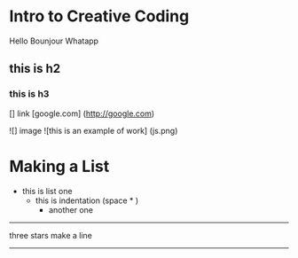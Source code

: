 # Intro to Creative Coding
Hello
Bounjour
Whatapp

## this is h2
### this is h3

[] link
[google.com] (http://google.com)

![] image
![this is an example of work] (js.png)
# Making a List
* this is list one
  * this is indentation (space * )
    * another one


***
three stars make a line
***
